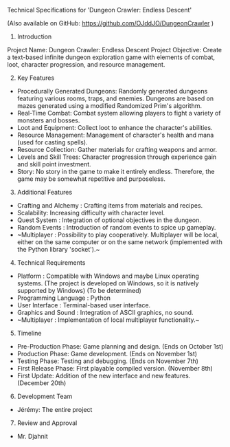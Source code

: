 Technical Specifications for 'Dungeon Crawler: Endless Descent'

(Also available on GitHub: https://github.com/OJddJO/DungeonCrawler )

1. Introduction

Project Name: Dungeon Crawler: Endless Descent
Project Objective: Create a text-based infinite dungeon exploration game with elements of combat, loot, character progression, and resource management.

2. Key Features

-   Procedurally Generated Dungeons: Randomly generated dungeons featuring various rooms, traps, and enemies. Dungeons are based on mazes generated using a modified Randomized Prim's algorithm.
-   Real-Time Combat: Combat system allowing players to fight a variety of monsters and bosses.
-   Loot and Equipment: Collect loot to enhance the character's abilities.
-   Resource Management: Management of character's health and mana (used for casting spells).
-   Resource Collection: Gather materials for crafting weapons and armor.
-   Levels and Skill Trees: Character progression through experience gain and skill point investment.
-   Story: No story in the game to make it entirely endless. Therefore, the game may be somewhat repetitive and purposeless.

3. Additional Features

-   Crafting and Alchemy : Crafting items from materials and recipes.
-   Scalability: Increasing difficulty with character level.
-   Quest System : Integration of optional objectives in the dungeon.
-   Random Events : Introduction of random events to spice up gameplay.
-   ~Multiplayer : Possibility to play cooperatively. Multiplayer will be local, either on the same computer or on the same network (implemented with the Python library 'socket').~

4. Technical Requirements

-   Platform : Compatible with Windows and maybe Linux operating systems. (The project is developed on Windows, so it is natively supported by Windows) (To be determined)
-   Programming Language : Python
-   User Interface : Terminal-based user interface.
-   Graphics and Sound : Integration of ASCII graphics, no sound.
-   ~Multiplayer : Implementation of local multiplayer functionality.~

5. Timeline

-   Pre-Production Phase: Game planning and design. (Ends on October 1st)
-   Production Phase: Game development. (Ends on November 1st)
-   Testing Phase: Testing and debugging. (Ends on November 7th)
-   First Release Phase: First playable compiled version. (November 8th)
-   First Update: Addition of the new interface and new features. (December 20th)

6. Development Team

-   Jérémy: The entire project

7. Review and Approval

-   Mr. Djahnit